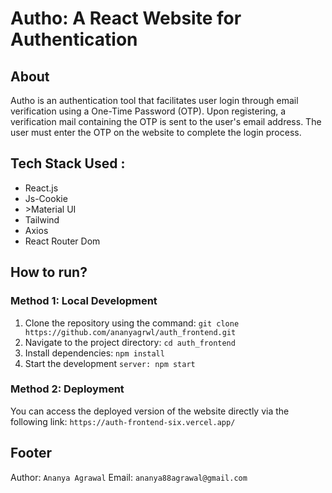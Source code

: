 # Autho: A React Website for Authentication

## About
Autho is an authentication tool that facilitates user login through email verification using a One-Time Password (OTP). Upon registering, a verification mail containing the OTP is sent to the user's email address. The user must enter the OTP on the website to complete the login process.

## Tech Stack Used :
<ul>
  <li>React.js</li>
  <li>Js-Cookie</li>
  <li>>Material UI</li>
  <li>Tailwind</li>
  <li>Axios </li>
  <li>React Router Dom</li>
</ul>

## How to run?
### Method 1: Local Development
1. Clone the repository using the command: `git clone https://github.com/ananyagrwl/auth_frontend.git`
2. Navigate to the project directory: `cd auth_frontend`
3. Install dependencies: `npm install`
4. Start the development `server: npm start`

### Method 2: Deployment
You can access the deployed version of the website directly via the following link: `https://auth-frontend-six.vercel.app/`


## Footer
Author: `Ananya Agrawal`
Email: `ananya88agrawal@gmail.com`
